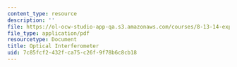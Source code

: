 ```yaml
---
content_type: resource
description: ''
file: https://ol-ocw-studio-app-qa.s3.amazonaws.com/courses/8-13-14-experimental-physics-i-ii-junior-lab-fall-2016-spring-2017/7c85fcf2432fca75c26f9f78b6c8cb18_MIT8_13-14F16-S17expIII.pdf
file_type: application/pdf
resourcetype: Document
title: Optical Interferometer
uid: 7c85fcf2-432f-ca75-c26f-9f78b6c8cb18
---
```

